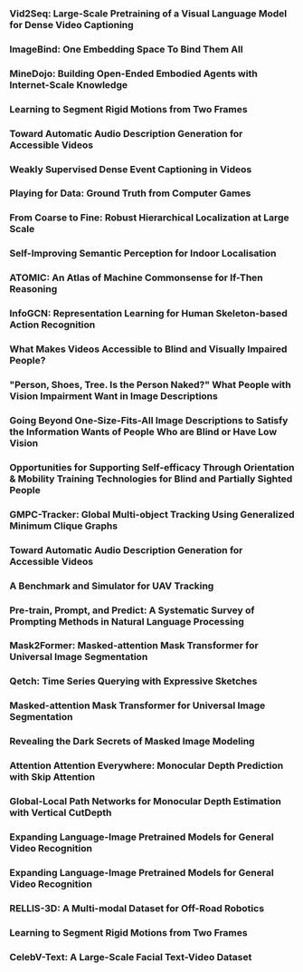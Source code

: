 ### Vid2Seq: Large-Scale Pretraining of a Visual Language Model for Dense Video Captioning
### ImageBind: One Embedding Space To Bind Them All
### MineDojo: Building Open-Ended Embodied Agents with Internet-Scale Knowledge
### Learning to Segment Rigid Motions from Two Frames
### Toward Automatic Audio Description Generation for Accessible Videos
### Weakly Supervised Dense Event Captioning in Videos
### Playing for Data: Ground Truth from Computer Games
### From Coarse to Fine: Robust Hierarchical Localization at Large Scale
### Self-Improving Semantic Perception for Indoor Localisation
### ATOMIC: An Atlas of Machine Commonsense for If-Then Reasoning
### InfoGCN: Representation Learning for Human Skeleton-based Action Recognition
### What Makes Videos Accessible to Blind and Visually Impaired People?
### "Person, Shoes, Tree. Is the Person Naked?" What People with Vision Impairment Want in Image Descriptions
### Going Beyond One-Size-Fits-All Image Descriptions to Satisfy the Information Wants of People Who are Blind or Have Low Vision
### Opportunities for Supporting Self-efficacy Through Orientation & Mobility Training Technologies for Blind and Partially Sighted People
### GMPC-Tracker: Global Multi-object Tracking Using Generalized Minimum Clique Graphs
### Toward Automatic Audio Description Generation for Accessible Videos
### A Benchmark and Simulator for UAV Tracking
### Pre-train, Prompt, and Predict: A Systematic Survey of Prompting Methods in Natural Language Processing
### Mask2Former: Masked-attention Mask Transformer for Universal Image Segmentation
### Qetch: Time Series Querying with Expressive Sketches
### Masked-attention Mask Transformer for Universal Image Segmentation
### Revealing the Dark Secrets of Masked Image Modeling
### Attention Attention Everywhere: Monocular Depth Prediction with Skip Attention
### Global-Local Path Networks for Monocular Depth Estimation with Vertical CutDepth
### Expanding Language-Image Pretrained Models for General Video Recognition
### Expanding Language-Image Pretrained Models for General Video Recognition
### RELLIS-3D: A Multi-modal Dataset for Off-Road Robotics
### Learning to Segment Rigid Motions from Two Frames
### CelebV-Text: A Large-Scale Facial Text-Video Dataset
